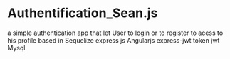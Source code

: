# Authentification_Sean.js
a simple authentication app that let User to login or  to register to acess to his profile 
based in
Sequelize
express js
Angularjs
express-jwt
token 
jwt
Mysql

